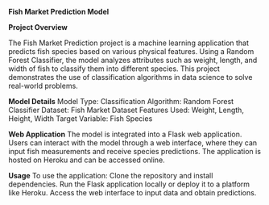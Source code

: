 **Fish Market Prediction Model**

**Project Overview**

The Fish Market Prediction project is a machine learning application that predicts fish species based on various physical features. Using a Random Forest Classifier, the model analyzes attributes such as weight, length, and width of fish to classify them into different species. This project demonstrates the use of classification algorithms in data science to solve real-world problems.

**Model Details**
Model Type: Classification
Algorithm: Random Forest Classifier
Dataset: Fish Market Dataset
Features Used: Weight, Length, Height, Width
Target Variable: Fish Species

**Web Application**
The model is integrated into a Flask web application. Users can interact with the model through a web interface, where they can input fish measurements and receive species predictions. The application is hosted on Heroku and can be accessed online.

**Usage**
To use the application:
Clone the repository and install dependencies.
Run the Flask application locally or deploy it to a platform like Heroku.
Access the web interface to input data and obtain predictions.
